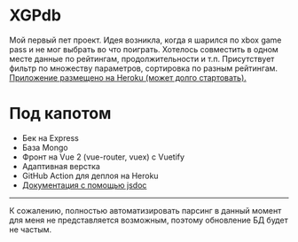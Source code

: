# XGPdb

Мой первый пет проект. Идея возникла, когда я шарился по xbox game pass и не мог выбрать во что поиграть. Хотелось совместить в одном месте данные по рейтингам, продолжительности и т.п. Присутствует фильтр по множеству параметров, сортировка по разным рейтингам.<br />
[Приложение размещено на Heroku (может долго стартовать).](https://xgpdb.herokuapp.com/)

# Под капотом

- Бек на Express
- База Mongo
- Фронт на Vue 2 (vue-router, vuex) с Vuetify
- Адаптивная верстка
- GitHub Action для деплоя на Heroku
- [Документация с помощью jsdoc](https://xgpdb-docs.herokuapp.com/)

---

К сожалению, полностью автоматизировать парсинг в данный момент для меня не представляется возможным, поэтому обновление БД будет не частым.
